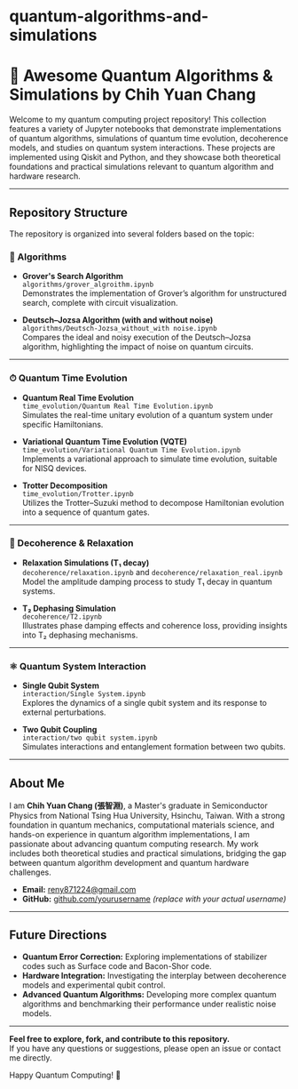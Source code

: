 # quantum-algorithms-and-simulations
# 🧠 Awesome Quantum Algorithms & Simulations by Chih Yuan Chang

Welcome to my quantum computing project repository! This collection features a variety of Jupyter notebooks that demonstrate implementations of quantum algorithms, simulations of quantum time evolution, decoherence models, and studies on quantum system interactions. These projects are implemented using Qiskit and Python, and they showcase both theoretical foundations and practical simulations relevant to quantum algorithm and hardware research.

---

## Repository Structure

The repository is organized into several folders based on the topic:

### 📁 Algorithms
- **Grover's Search Algorithm**  
  `algorithms/grover_algroithm.ipynb`  
  Demonstrates the implementation of Grover’s algorithm for unstructured search, complete with circuit visualization.

- **Deutsch–Jozsa Algorithm (with and without noise)**  
  `algorithms/Deutsch-Jozsa_without_with noise.ipynb`  
  Compares the ideal and noisy execution of the Deutsch–Jozsa algorithm, highlighting the impact of noise on quantum circuits.

---

### ⏱ Quantum Time Evolution
- **Quantum Real Time Evolution**  
  `time_evolution/Quantum Real Time Evolution.ipynb`  
  Simulates the real-time unitary evolution of a quantum system under specific Hamiltonians.

- **Variational Quantum Time Evolution (VQTE)**  
  `time_evolution/Variational Quantum Time Evolution.ipynb`  
  Implements a variational approach to simulate time evolution, suitable for NISQ devices.

- **Trotter Decomposition**  
  `time_evolution/Trotter.ipynb`  
  Utilizes the Trotter–Suzuki method to decompose Hamiltonian evolution into a sequence of quantum gates.

---

### 🧬 Decoherence & Relaxation
- **Relaxation Simulations (T₁ decay)**  
  `decoherence/relaxation.ipynb` and `decoherence/relaxation_real.ipynb`  
  Model the amplitude damping process to study T₁ decay in quantum systems.

- **T₂ Dephasing Simulation**  
  `decoherence/T2.ipynb`  
  Illustrates phase damping effects and coherence loss, providing insights into T₂ dephasing mechanisms.

---

### ⚛️ Quantum System Interaction
- **Single Qubit System**  
  `interaction/Single System.ipynb`  
  Explores the dynamics of a single qubit system and its response to external perturbations.

- **Two Qubit Coupling**  
  `interaction/two qubit system.ipynb`  
  Simulates interactions and entanglement formation between two qubits.

---

## About Me

I am **Chih Yuan Chang (張智淵)**, a Master's graduate in Semiconductor Physics from National Tsing Hua University, Hsinchu, Taiwan. With a strong foundation in quantum mechanics, computational materials science, and hands-on experience in quantum algorithm implementations, I am passionate about advancing quantum computing research. My work includes both theoretical studies and practical simulations, bridging the gap between quantum algorithm development and quantum hardware challenges.

- **Email:** reny871224@gmail.com  
- **GitHub:** [github.com/yourusername](https://github.com/yourusername) *(replace with your actual username)*

---

## Future Directions

- **Quantum Error Correction:** Exploring implementations of stabilizer codes such as Surface code and Bacon-Shor code.
- **Hardware Integration:** Investigating the interplay between decoherence models and experimental qubit control.
- **Advanced Quantum Algorithms:** Developing more complex quantum algorithms and benchmarking their performance under realistic noise models.

---

**Feel free to explore, fork, and contribute to this repository.**  
If you have any questions or suggestions, please open an issue or contact me directly.

Happy Quantum Computing! 🚀

